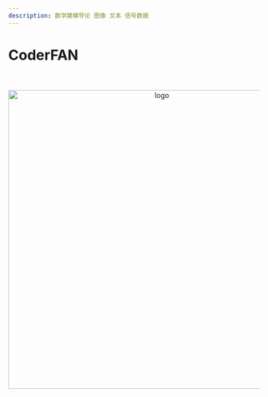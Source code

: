 ```yaml
---
description: 数学建模导论 图像 文本 信号数据
---
```


# CoderFAN

<br />
<br />
<div align="center">

<img  src='/img/xf.jpeg' width="600" alt="logo" />
</div>
<br />
<br />
